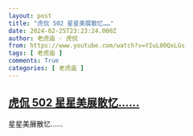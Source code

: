 ```yaml
---
layout: post
title: "虎侃 502 星星美展散忆……"
date: 2024-02-25T23:23:24.000Z
author: 老虎庙 · 虎侃
from: https://www.youtube.com/watch?v=YIuL00QxLGs
tags: [ 老虎庙 ]
comments: True
categories: [ 老虎庙 ]
---
```

<!--1708903404000-->
[虎侃 502 星星美展散忆……](https://www.youtube.com/watch?v=YIuL00QxLGs)
------

<div>
星星美展散忆……
</div>
